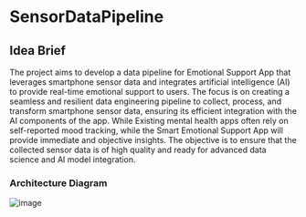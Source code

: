# SensorDataPipeline

## Idea Brief
The project aims to develop a data pipeline for Emotional Support App that leverages smartphone sensor data and integrates artificial intelligence (AI) to provide real-time emotional support to users. 
The focus is on creating a seamless and resilient data engineering pipeline to collect, process, and transform smartphone sensor data, ensuring its efficient integration with the AI components of the app.
While Existing mental health apps often rely on self-reported mood tracking, while the Smart Emotional Support App will provide immediate and objective insights.
The objective is to ensure that the collected sensor data is of high quality and ready for advanced data science and AI model integration.

### Architecture Diagram
![image](https://github.com/DurgeshwariNaikwade/SensorDataPipeline/assets/96798708/fa9f4b74-704f-4097-a1ba-fee8e66cb9f0)

